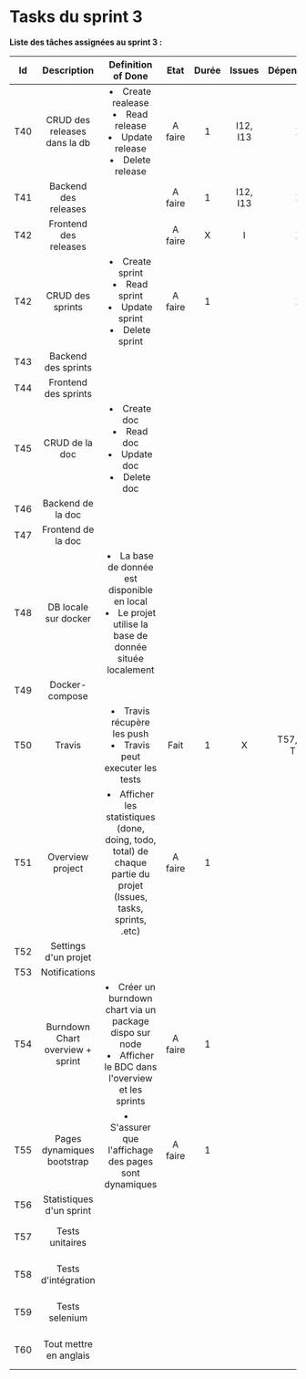 # Tasks du sprint 3

**Liste des tâches assignées au sprint 3 :**

| Id  | Description | Definition of Done | Etat | Durée | Issues | Dépendances| Développeur |
|:---:|:---:|:---:|:---:|:---:|:---:|:---:|:---:|
| T40 | CRUD des releases dans la db | <li>Create realease<li>Read release<li>Update release<li>Delete release | A faire | 1 | I12, I13 | X | Estelle |
| T41 | Backend des releases | | A faire | 1 | I12, I13 | X | Estelle |
| T42 | Frontend des releases | | A faire | X | I | X | Estelle |
| T42 | CRUD des sprints | <li>Create sprint<li>Read sprint<li>Update sprint<li>Delete sprint | A faire | 1 |  | X | Rayan |
| T43 | Backend des sprints | | | | | | Rayan |
| T44 | Frontend des sprints | | | | | | Rayan |
| T45 | CRUD de la doc | <li>Create doc<li>Read doc<li>Update doc<li>Delete doc | | | | | Estelle |
| T46 | Backend de la doc | | | | | | Estelle |
| T47 | Frontend de la doc || | | | | Estelle |
| T48 | DB locale sur docker | <li>La base de donnée est disponible en local<li>Le projet utilise la base de donnée située localement| | | | | Rayan |
| T49 | Docker-compose | | | | | | Rayan |
| T50 | Travis | <li>Travis récupère les push<li>Travis peut executer les tests | Fait | 1 | X | T57, T58, T59 | Jimmy |
| T51 | Overview project | <li>Afficher les statistiques (done, doing, todo, total) de chaque partie du projet (Issues, tasks, sprints, .etc)| A faire | 1 | | | Jimmy |
| T52 | Settings d'un projet | | | | | | Estelle |
| T53 | Notifications | | | | | | Jimmy |
| T54 | Burndown Chart  overview + sprint | <li>Créer un burndown chart via un package dispo sur node<li>Afficher le BDC dans l'overview et les sprints | A faire | 1 | | | Jimmy |
| T55 | Pages dynamiques bootstrap | <li>S'assurer que l'affichage des pages sont dynamiques | A faire | 1 | | | Estelle, Rayan, Jimmy |
| T56 | Statistiques d'un sprint | | | | | | Rayan |
| T57 | Tests unitaires | | | | | | Estelle, Rayan, Jimmy |
| T58 | Tests d'intégration | | | | | | Estelle, Rayan, Jimmy |
| T59 | Tests selenium | | | | | | Estelle, Rayan, Jimmy |
| T60 | Tout mettre en anglais | | | | | | Estelle, Rayan, Jimmy |
